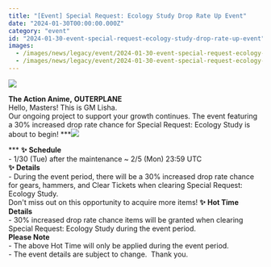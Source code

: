 ```yaml
---
title: "[Event] Special Request: Ecology Study Drop Rate Up Event"
date: "2024-01-30T00:00:00.000Z"
category: "event"
id: "2024-01-30-event-special-request-ecology-study-drop-rate-up-event"
images:
  - /images/news/legacy/event/2024-01-30-event-special-request-ecology-study-drop-rate-up-event/9f239ff548d64dfc8fb0c0d74a5bae49.webp
  - /images/news/legacy/event/2024-01-30-event-special-request-ecology-study-drop-rate-up-event/a8f4cddd92a34f11bbe96728252ff909_002.webp
---
```


![](/images/news/legacy/event/2024-01-30-event-special-request-ecology-study-drop-rate-up-event/9f239ff548d64dfc8fb0c0d74a5bae49.webp)  
  
**The Action Anime,** **OUTERPLANE**  
Hello, Masters! This is GM Lisha.  
Our ongoing project to support your growth continues. The event featuring a 30% increased drop rate chance for Special Request: Ecology Study is about to begin! ***![](/images/news/legacy/event/2024-01-30-event-special-request-ecology-study-drop-rate-up-event/a8f4cddd92a34f11bbe96728252ff909_002.webp)  
  
*** **✨** **Schedule**  
\- 1/30 (Tue) after the maintenance ~ 2/5 (Mon) 23:59 UTC  
**✨** **Details**  
\- During the event period, there will be a 30% increased drop rate chance for gears, hammers, and Clear Tickets when clearing Special Request: Ecology Study.  
Don't miss out on this opportunity to acquire more items! **✨** **Hot Time Details**  
\- 30% increased drop rate chance items will be granted when clearing Special Request: Ecology Study during the event period.  
**Please Note**  
\- The above Hot Time will only be applied during the event period.  
\- The event details are subject to change.  Thank you.
